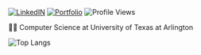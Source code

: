 <!-- https://img.shields.io/static/v1?label=LinkedIN&message=%20&color=blue&logo=linkedin -->
[![LinkedIN](https://img.shields.io/static/v1?label=LinkedIN&message=%20&color=blue&logo=linkedin)](https://www.linkedin.com/in/bishal0922/) 
[![Portfolio](https://img.shields.io/static/v1?label=Portfolio&message=%20&color=green)](https://www.bishalgiri.com/)
![Profile Views](https://komarev.com/ghpvc/?username=bishal0922&color=lightgrey)

👨‍🎓 Computer Science at University of Texas at Arlington  

<!--![GitHub stats](https://github-readme-stats.vercel.app/api?username=bishal0922&show_icons=true&theme=github_dark)  -->
![Top Langs](https://github-readme-stats.vercel.app/api/top-langs/?username=bishal0922&layout=compact)

